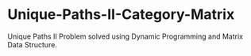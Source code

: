 # Unique-Paths-II-Category-Matrix
Unique Paths II Problem solved using Dynamic Programming and Matrix Data Structure.

